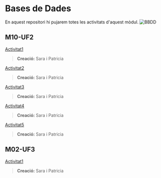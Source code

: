 # Bases de Dades
En aquest repositori hi pujarem totes les activitats d'aquest mòdul.
![BBDD](http://www.freepngimg.com/download/database/4-2-database-png.png)

## M10-UF2
[Activitat1](https://github.com/saracaparros/BBDD/blob/master/M10-UF2/Activitat1/M10-UF2_Activitat1.md)  
>**Creació:** Sara i Patricia  

[Activitat2](https://github.com/saracaparros/BBDD/blob/master/M10-UF2/Activitat2/M10-UF2_Activitat2.md)  
>**Creació:** Sara i Patricia  

[Activitat3](https://github.com/saracaparros/BBDD/blob/master/M10-UF2/Activitat3/M10-UF2_Activitat3.md)  
>**Creació:** Sara i Patricia  

[Activitat4](https://github.com/saracaparros/BBDD/blob/master/M10-UF2/Activitat4/M10-UF2_Activitat4.md)  
>**Creació:** Sara i Patricia  

[Activitat5](https://github.com/saracaparros/BBDD/blob/master/M10-UF2/Activitat5/M10-UF2_Activitat5.md)  
>**Creació:** Sara i Patricia  

## M02-UF3
[Activitat1](https://github.com/saracaparros/BBDD/blob/master/M02-UF3/Activitat%201/M02-UF3_Activitat1.md)  
>**Creació:** Sara i Patricia  